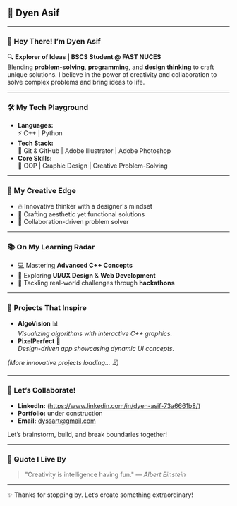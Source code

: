 ## 🚀 Dyen Asif

---

### 👋 Hey There! I’m Dyen Asif

🔍 **Explorer of Ideas | BSCS Student @ FAST NUCES**  
Blending **problem-solving**, **programming**, and **design thinking** to craft unique solutions. I believe in the power of creativity and collaboration to solve complex problems and bring ideas to life.

---

### 🛠️ My Tech Playground

- **Languages:**  
  ⚡ C++ | Python 
- **Tech Stack:**  
  🔧 Git & GitHub | Adobe Illustrator | Adobe Photoshop   
- **Core Skills:**  
  🎯 OOP | Graphic Design | Creative Problem-Solving  

---

### 🌈 My Creative Edge

- 🔥 Innovative thinker with a designer's mindset  
- 🎨 Crafting aesthetic yet functional solutions  
- 🤝 Collaboration-driven problem solver  

---

### 📚 On My Learning Radar

- 💻 Mastering **Advanced C++ Concepts**  
- 🎨 Exploring **UI/UX Design** & **Web Development**  
- 🤖 Tackling real-world challenges through **hackathons**

---

### 🚀 Projects That Inspire

- **AlgoVision** 📊  
  *Visualizing algorithms with interactive C++ graphics.*  
- **PixelPerfect** 🎨  
  *Design-driven app showcasing dynamic UI concepts.*  

*(More innovative projects loading... ⏳)*

---

### 🤝 Let’s Collaborate!

- **LinkedIn:** (https://www.linkedin.com/in/dyen-asif-73a6661b8/) 
- **Portfolio:** under construction 
- **Email:** dyssart@gmail.com  

Let’s brainstorm, build, and break boundaries together!

---

### 🌟 Quote I Live By

> "Creativity is intelligence having fun." — *Albert Einstein*

---

✨ Thanks for stopping by. Let’s create something extraordinary!

